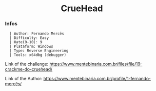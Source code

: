 <h1 align="Center">CrueHead</h1>

### Infos
```
  | Author: Fernando Mercês
  | Difficulty: Easy
  | Hate(0-10): 9
  | Plataform: Windows
  | Type: Reverse Engineering
  | Tools: x64dbg (debugger)
```

<p>
  Link of the challenge: <a href="https://www.mentebinaria.com.br/files/file/19-crackme-do-cruehead/" target="_blank">https://www.mentebinaria.com.br/files/file/19-crackme-do-cruehead/</a>
</p>

<p>
  Link of the Author: <a href="https://www.mentebinaria.com.br/profile/1-fernando-merc%C3%AAs/" target="_blank">https://www.mentebinaria.com.br/profile/1-fernando-mercês/</a>
</p>
